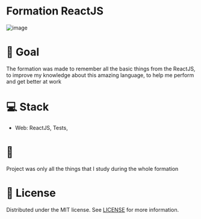 # Formation ReactJS

![image](https://user-images.githubusercontent.com/25479379/154580653-06a46b79-0288-496a-a4a3-c6a7f7be1017.png)

# :dart: Goal

The formation was made to remember all the basic things from the ReactJS, to improve my knowledge about this amazing language, to help me perform 
and get better at work


# :computer: Stack

- Web: ReactJS, Tests, 

# :school:   

Project was only all the things that I study during the whole formation


# :page_with_curl: License

 Distributed under the MIT license. See [LICENSE](https://github.com/x0n4d0/ecoleta/blob/master/LICENSE) for more information.
